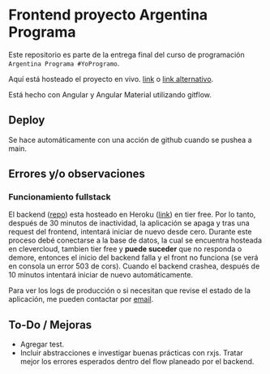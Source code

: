 # Frontend proyecto Argentina Programa

Este repositorio es parte de la entrega final del curso de programación `Argentina Programa #YoProgramo`.

Aquí está hosteado el proyecto en vivo. [link](https://portfolio-e8aa4.web.app/) o [link alternativo](https://portfolio-e8aa4.firebaseapp.com/).

Está hecho con Angular y Angular Material utilizando gitflow.

## Deploy

Se hace automáticamente con una acción de github cuando se pushea a main.

## Errores y/o observaciones

### Funcionamiento fullstack

El backend ([repo](https://github.com/JereCalvet/BackendProyectoArgProg)) esta hosteado en Heroku ([link](https://portfolio-argentina-programa7.herokuapp.com)) en tier free. Por lo tanto, después de 30 minutos de inactividad, la aplicación se apaga y tras una request del frontend, intentará iniciar de nuevo desde cero. Durante este proceso debé conectarse a la base de datos, la cual se encuentra hosteada en clevercloud, tambien tier free y **puede suceder** que no responda o demore, entonces el inicio del backend falla y el front no funciona (se verá en consola un error 503 de cors). Cuando el backend crashea, después de 10 minutos intentará iniciar de nuevo automáticamente.

Para ver los logs de producción o si necesitan que revise el estado de la aplicación, me pueden contactar por [email](mailto:jereecalvet@gmail.com).
## To-Do / Mejoras

* Agregar test.
* Incluir abstracciones e investigar buenas prácticas con rxjs. Tratar mejor los errores esperados dentro del flow planeado por el backend.
  